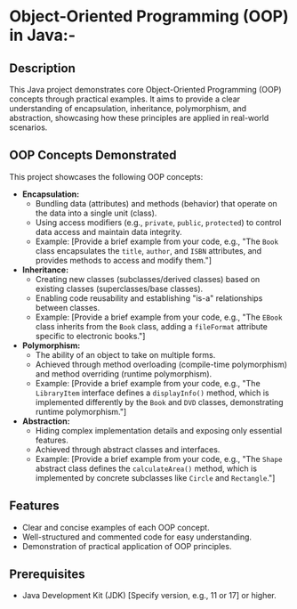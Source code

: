 # Object-Oriented Programming (OOP) in Java:-

## Description

This Java project demonstrates core Object-Oriented Programming (OOP) concepts through practical examples. It aims to provide a clear understanding of encapsulation, inheritance, polymorphism, and abstraction, showcasing how these principles are applied in real-world scenarios.


## OOP Concepts Demonstrated

This project showcases the following OOP concepts:

* **Encapsulation:**
    * Bundling data (attributes) and methods (behavior) that operate on the data into a single unit (class).
    * Using access modifiers (e.g., `private`, `public`, `protected`) to control data access and maintain data integrity.
    * Example: [Provide a brief example from your code, e.g., "The `Book` class encapsulates the `title`, `author`, and `ISBN` attributes, and provides methods to access and modify them."]
* **Inheritance:**
    * Creating new classes (subclasses/derived classes) based on existing classes (superclasses/base classes).
    * Enabling code reusability and establishing "is-a" relationships between classes.
    * Example: [Provide a brief example from your code, e.g., "The `EBook` class inherits from the `Book` class, adding a `fileFormat` attribute specific to electronic books."]
* **Polymorphism:**
    * The ability of an object to take on multiple forms.
    * Achieved through method overloading (compile-time polymorphism) and method overriding (runtime polymorphism).
    * Example: [Provide a brief example from your code, e.g., "The `LibraryItem` interface defines a `displayInfo()` method, which is implemented differently by the `Book` and `DVD` classes, demonstrating runtime polymorphism."]
* **Abstraction:**
    * Hiding complex implementation details and exposing only essential features.
    * Achieved through abstract classes and interfaces.
    * Example: [Provide a brief example from your code, e.g., "The `Shape` abstract class defines the `calculateArea()` method, which is implemented by concrete subclasses like `Circle` and `Rectangle`."]

## Features

* Clear and concise examples of each OOP concept.
* Well-structured and commented code for easy understanding.
* Demonstration of practical application of OOP principles.

## Prerequisites

* Java Development Kit (JDK) [Specify version, e.g., 11 or 17] or higher.


